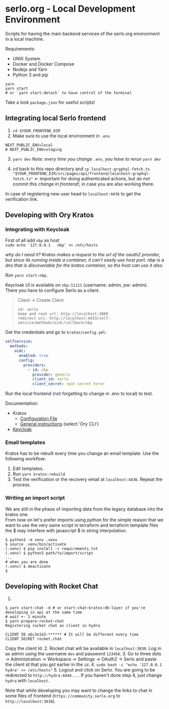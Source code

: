 # serlo.org - Local Development Environment

Scripts for having the main backend services of the serlo.org environment in a local machine.

Requirements:

- UNIX System
- Docker and Docker Compose
- Nodejs and Yarn
- Python 3 and pip

```
yarn
yarn start
# or `yarn start:detach` to have control of the terminal
```

Take a look `package.json` for useful scripts!

## Integrating local Serlo frontend

1. `cd $YOUR_FRONTEND_DIR`
2. Make sure to use the local environment in `.env`

```
NEXT_PUBLIC_ENV=local
# NEXT_PUBLIC_ENV=staging
```

3. `yarn dev`
   _Note: every time you change `.env`, you have to rerun `yarn dev`_

4. cd back to this repo directory and `cp localhost-graphql-fetch.ts "$YOUR_FRONTEND_DIR/src/pages/api/frontend/localhost-graphql-fetch.ts"` <- important for doing authenticated actions, but _do not commit this change in frontend!_, in case you are also working there.

In case of registering new user head to `localhost:4436` to get the verification link.

## Developing with Ory Kratos

### Integrating with Keycloak

First of all add `nbp` as host  
`sudo echo '127.0.0.1	nbp' >> /etc/hosts`

_why do I need it? Kratos makes a request to the url of the oauth2 provider, but since its running inside a container, it can't easily use host port. nbp is a dns that is discoverable for the kratos container, so the host can use it also._

Run `yarn start:nbp`.

Keycloak UI is available on `nbp:11111` (username: admin, pw: admin).  
There you have to configure Serlo as a client.

> Client -> Create Client
>
> ```
> id: serlo
> home and root url: http://localhost:3000
> redirect uri: http://localhost:4433/self-service/methods/oidc/callback/nbp
> ```

Get the credentials and go to `kratos/config.yml`:

```yaml
selfservice:
  methods:
    oidc:
      enabled: true
      config:
        providers:
          - id: nbp
            provider: generic
            client_id: serlo
            client_secret: <put secret here>
```

Run the local frontend (not forgetting to change in .env to local) to test.

Documentation:

- Kratos
  - [Configuration File](https://www.ory.sh/docs/kratos/reference/configuration)
  - [General instructions](https://www.ory.sh/docs/kratos/social-signin/generic) (select 'Ory CLI')
- [Keycloak](https://www.keycloak.org/docs/latest/server_admin/index.html#con-server-oidc-uri-endpoints_server_administration_guide)

### Email templates

Kratos has to be rebuilt every time you change an email template. Use the following workflow:

1. Edit templates.
2. Run `yarn kratos:rebuild`
3. Test the verification or the recovery email at `localhost:4436`. Repeat the process.

### Writing an import script

We are still in the phase of importing data from the legacy database into the kratos one.  
From now on let's prefer imports using python for the simple reason that
we want to use the very same script in terraform and terraform template files
the $ may interfere with javascript $ in string interpolation.

```
$ python3 -m venv .venv
$ source .venv/bin/activate
(.venv) $ pip install -r requirements.txt
(.venv) $ python3 path/to/import/script
...
# when you are done
(.venv) $ deactivate
$
```

## Developing with Rocket Chat

1.

```console
$ yarn start:chat -d # or start:chat:kratos:db-layer if you're developing in api at the same time
# wait +- 1 minute
$ yarn prepare:rocket-chat
Registering rocket chat as client in hydra

CLIENT ID a6c3e143-****** # It will be different every time
CLIENT SECRET rocket.chat
```

Copy the client Id. 2. Rocket chat will be available in `localhost:3030`. Log in as admin using the username `dev` and password `123456`. 3. Go to three dots -> Administration -> Workspace -> Settings -> OAuth2 -> Serlo and paste the client id that you got earlier in the `id`. 4. `sudo bash -c "echo '127.0.0.1 hydra' >> /etc/hosts"` 5. Logout and click on Serlo. You are going to be redirected to `http://hydra:4444...`. If you haven't done step 4, just change `hydra` with `localhost`.

Note that while developing you may want to change the links to chat in some files of frontend (`https://community.serlo.org` to `http://localhost:3030`).
